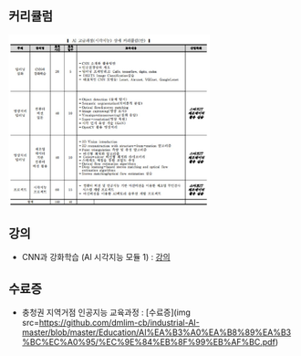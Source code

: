 ## 커리큘럼
<img src="https://github.com/dmlim-cb/industrial-AI-master/blob/master/Education/AI%EA%B3%A0%EA%B8%89%EA%B3%BC%EC%A0%95/%EC%BB%A4%EB%A6%AC%ED%81%98%EB%9F%BC.JPG" width="70%"></img>

## 강의
- CNN과 강화학습 (AI 시각지능 모듈 1) : [강의](https://github.com/dmlim-cb/industrial-AI-master/blob/master/Education/AI%EA%B3%A0%EA%B8%89%EA%B3%BC%EC%A0%95/AI%EA%B3%A0%EA%B8%89%EA%B3%BC%EC%A0%95_%EC%BB%A4%EB%A6%AC%ED%81%98%EB%9F%BC(%EC%8B%9C%EA%B0%81%EC%A7%80%EB%8A%A5)%20(1).pdf)

## 수료증
- 충청권 지역거점 인공지능 교육과정 : [수료증](img src=https://github.com/dmlim-cb/industrial-AI-master/blob/master/Education/AI%EA%B3%A0%EA%B8%89%EA%B3%BC%EC%A0%95/%EC%9E%84%EB%8F%99%EB%AF%BC.pdf)
